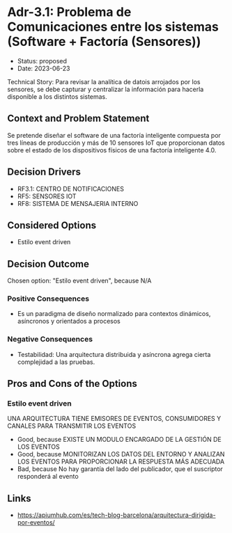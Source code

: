 # Adr-3.1: Problema de Comunicaciones entre los sistemas (Software + Factoría (Sensores))

* Status: proposed
* Date: 2023-06-23

Technical Story: Para revisar la analítica de datois arrojados por los sensores, se debe capturar y centralizar la información para hacerla disponible a los distintos sistemas.

## Context and Problem Statement

Se pretende diseñar el software de una factoría inteligente compuesta por tres líneas de
producción y más de 10 sensores IoT que proporcionan datos sobre el estado de los dispositivos
físicos de una factoría inteligente 4.0.

## Decision Drivers

* RF3.1: CENTRO DE NOTIFICACIONES
* RF5: SENSORES IOT
* RF8: SISTEMA DE MENSAJERIA INTERNO

## Considered Options

* Estilo event driven

## Decision Outcome

Chosen option: "Estilo event driven", because N/A

### Positive Consequences

* Es un paradigma de diseño normalizado para contextos dinámicos, asíncronos y orientados a procesos

### Negative Consequences

* Testabilidad: Una arquitectura distribuida y asíncrona agrega cierta complejidad a las pruebas.

## Pros and Cons of the Options

### Estilo event driven

UNA ARQUITECTURA TIENE EMISORES DE EVENTOS, CONSUMIDORES Y CANALES PARA TRANSMITIR LOS
EVENTOS

* Good, because EXISTE UN MODULO ENCARGADO DE LA GESTIÓN DE LOS EVENTOS
* Good, because MONITORIZAN LOS DATOS DEL ENTORNO Y ANALIZAN LOS EVENTOS PARA PROPORCIONAR LA RESPUESTA MÁS ADECUADA
* Bad, because No hay garantía del lado del publicador, que el suscriptor responderá al evento

## Links

* https://apiumhub.com/es/tech-blog-barcelona/arquitectura-dirigida-por-eventos/

